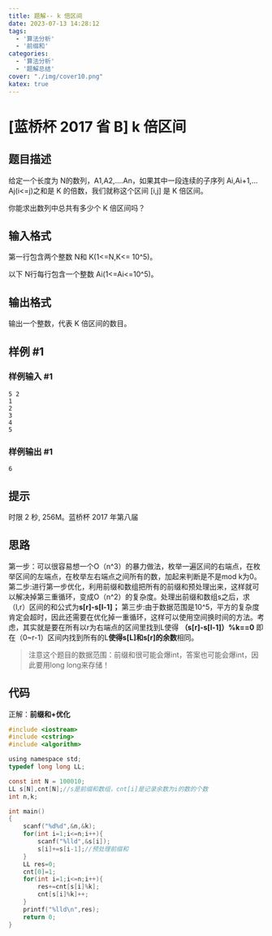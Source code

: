 ```yaml
---
title: 题解-- k 倍区间
date: 2023-07-13 14:28:12
tags: 
  - '算法分析'
  - '前缀和'
categories: 
  - '算法分析'
  - '题解总结'
cover: "./img/cover10.png"
katex: true
---
```


# [蓝桥杯 2017 省 B] k 倍区间

## 题目描述

给定一个长度为 N的数列，A1,A2,....An，如果其中一段连续的子序列 Ai,Ai+1,... Aj(i<=j)之和是 K 的倍数，我们就称这个区间 [i,j] 是 K 倍区间。

你能求出数列中总共有多少个 K 倍区间吗？

## 输入格式

第一行包含两个整数 N和 K(1<=N,K<= 10^5)。

以下 N行每行包含一个整数 Ai(1<=Ai<=10^5)。

## 输出格式

输出一个整数，代表 K 倍区间的数目。

## 样例 #1

### 样例输入 #1

```
5 2
1  
2  
3  
4  
5
```

### 样例输出 #1

```
6
```

## 提示

时限 2 秒, 256M。蓝桥杯 2017 年第八届

## 思路
第一步：可以很容易想一个O（n^3）的暴力做法，枚举一遍区间的右端点，在枚举区间的左端点，在枚举左右端点之间所有的数，加起来判断是不是mod k为0。
第二步:进行第一步优化，利用前缀和数组把所有的前缀和预处理出来，这样就可以解决掉第三重循环，变成O（n^2）的复杂度。处理出前缀和数组s之后，求（l,r）区间的和公式为**s[r]-s[l-1]；**
第三步:由于数据范围是10^5，平方的复杂度肯定会超时，因此还需要在优化掉一重循环，这样可以使用空间换时间的方法。考虑，其实就是要在所有以r为右端点的区间里找到L使得
**（s[r]-s[l-1]）%k==0**  即在（0~r-1）区间内找到所有的L**使得s[L]和s[r]的余数**相同。

>注意这个题目的数据范围：前缀和很可能会爆int，答案也可能会爆int，因此要用long long来存储！
## 代码
正解：**前缀和+优化**
```c
#include <iostream>
#include <cstring>
#include <algorithm>

using namespace std;
typedef long long LL;

const int N = 100010;
LL s[N],cnt[N];//s是前缀和数组，cnt[i]是记录余数为i的数的个数
int n,k;

int main()
{
    scanf("%d%d",&n,&k);
    for(int i=1;i<=n;i++){
        scanf("%lld",&s[i]);
        s[i]+=s[i-1];//预处理前缀和
    }
    LL res=0;
    cnt[0]=1;
    for(int i=1;i<=n;i++){
        res+=cnt[s[i]%k];
        cnt[s[i]%k]++;
    }
    printf("%lld\n",res);
    return 0;
}
```